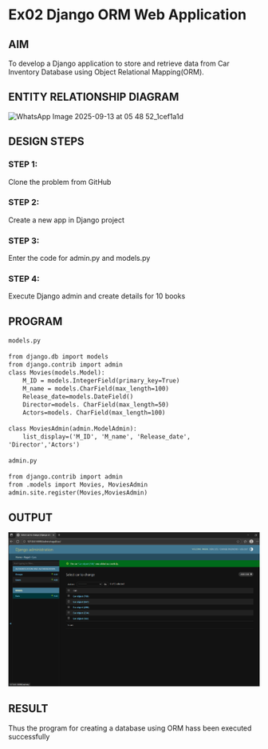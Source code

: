 # Ex02 Django ORM Web Application


## AIM
To develop a Django application to store and retrieve data from Car Inventory Database using Object Relational Mapping(ORM).

## ENTITY RELATIONSHIP DIAGRAM

![WhatsApp Image 2025-09-13 at 05 48 52_1cef1a1d](https://github.com/user-attachments/assets/f857ccfe-1d33-4a6e-b169-951bf3186654)


## DESIGN STEPS

### STEP 1:
Clone the problem from GitHub

### STEP 2:
Create a new app in Django project

### STEP 3:
Enter the code for admin.py and models.py

### STEP 4:
Execute Django admin and create details for 10 books

## PROGRAM

```
models.py

from django.db import models
from django.contrib import admin
class Movies(models.Model):
    M_ID = models.IntegerField(primary_key=True)
    M_name = models.CharField(max_length=100)
    Release_date=models.DateField()
    Director=models. CharField(max_length=50)
    Actors=models. CharField(max_length=100)
 
class MoviesAdmin(admin.ModelAdmin):
    list_display=('M_ID', 'M_name', 'Release_date', 'Director','Actors')

admin.py

from django.contrib import admin
from .models import Movies, MoviesAdmin
admin.site.register(Movies,MoviesAdmin)
```

## OUTPUT

![alt text](image.png)


## RESULT
Thus the program for creating a database using ORM hass been executed successfully


